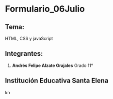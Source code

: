 # Formulario_06Julio

## Tema:
HTML, CSS y javaScript

## Integrantes:
1. **Andrés Felipe Alzate Grajales** Grado 11°

## Institución Educativa Santa Elena  
kn
